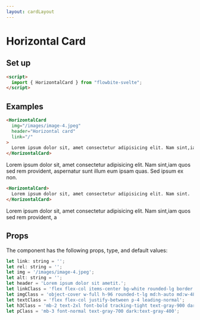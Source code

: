 ```yaml
---
layout: cardLayout
---
```


<script>
  import { HorizontalCard }from '$lib/index';
</script>

<h1 class="text-3xl w-full dark:text-white py-8">Horizontal Card</h1>

<h2 class="text-2xl w-full dark:text-white py-8">Set up</h2>

```html
<script>
  import { HorizontalCard } from "flowbite-svelte";
</script>
```

<h2 class="text-2xl w-full dark:text-white py-8">Examples</h2>

```html
<HorizontalCard
  img="/images/image-4.jpeg"
  header="Horizontal card"
  link="/"
>
  Lorem ipsum dolor sit, amet consectetur adipisicing elit. Nam sint,iam.
</HorizontalCard>
```

<div class="container flex flex-wrap justify-center rounded-xl mx-auto bg-gradient-to-r bg-white dark:bg-gray-900 border border-gray-200 dark:border-gray-700 p-2 sm:p-6">
  <HorizontalCard
    img="/images/image-4.jpeg"
    header="Horizontal card"
    link="/"
  >
    Lorem ipsum dolor sit, amet consectetur adipisicing elit. Nam sint,iam
    quos sed rem provident, aspernatur sunt illum eum ipsam quas. Sed ipsum ex
    non.
  </HorizontalCard>
</div>

```html
<HorizontalCard>
  Lorem ipsum dolor sit, amet consectetur adipisicing elit. Nam sint.
</HorizontalCard>
```

<div class="container flex flex-wrap justify-center rounded-xl mx-auto bg-gradient-to-r bg-white dark:bg-gray-900 border border-gray-200 dark:border-gray-700 p-2 sm:p-6">
  <HorizontalCard>
    Lorem ipsum dolor sit, amet consectetur adipisicing elit. Nam sint,iam
    quos sed rem provident, a
  </HorizontalCard>
</div>

<h2 class="text-2xl w-full dark:text-white py-8">Props</h2>

<p class="dark:text-white py-4 text-lg">The component has the following props, type, and default values:</p>

```js
let link: string = '';
let rel: string = '';
let img = '/images/image-4.jpeg';
let alt: string = '';
let header = 'Lorem ipsum dolor sit ametit.';
let linkClass = 'flex flex-col items-center bg-white rounded-lg border shadow-md md:flex-row md:max-w-xl hover:bg-gray-100 dark:border-gray-700 dark:bg-gray-800 dark:hover:bg-gray-700';
let imgClass = 'object-cover w-full h-96 rounded-t-lg md:h-auto md:w-48 md:rounded-none md:rounded-l-lg';
let textClass = 'flex flex-col justify-between p-4 leading-normal';
let h3Class = 'mb-2 text-2xl font-bold tracking-tight text-gray-900 dark:text-white';
let pClass = 'mb-3 font-normal text-gray-700 dark:text-gray-400';
```
